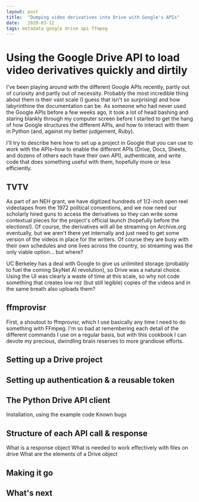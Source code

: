 ```yaml
---
layout: post
title:  "Dumping video derivatives into Drive with Google's APIs"
date:   2020-03-12
tags: metadata google drive api ffmpeg
---
```


# Using the Google Drive API to load video derivatives quickly and dirtily

I've been playing around with the different Google APIs recently, partly out of curiosity and partly out of necessity. Probably the most incredible thing about them is their vast scale (I guess that isn't so surprising) and how labyrinthine the documentation can be. As someone who had never used the Google APIs before a few weeks ago, it took a lot of head bashing and staring blankly through my computer screen before I started to get the hang of how Google structures the different APIs, and how to interact with them in Python (and, against my better judgement, Ruby).

I'll try to describe here how to set up a project in Google that you can use to work with the APIs–how to enable the different APIs (Drive, Docs, Sheets, and dozens of others each have their own API), authenticate, and write code that does something useful with them, hopefully more or less efficiently.

## TVTV

As part of an NEH grant, we have digitized hundreds of 1/2-inch open reel videotapes from the 1972 political conventions, and we now need our scholarly hired guns to access the derivatives so they can write some contextual pieces for the project's official launch (hopefully before the elections!). Of course, the derivatives will all be streaming on Archive.org eventually, but we aren't there yet internally and just need to get some version of the videos in place for the writers. Of course they are busy with their own schedules and one lives across the country, so streaming was the only viable option... but where?

UC Berkeley has a deal with Google to give us unlimited storage (probably to fuel the coming SkyNet AI revolution), so Drive was a natural choice. Using the UI was clearly a waste of time at this scale, so why not code something that creates low rez (but still legible) copies of the videos and in the same breath also uploads them?

## ffmprovisr

First, a shoutout to ffmprovisr, which I use basically any time I need to do something with FFmpeg. I'm so bad at remembering each detail of the different commands I use on a regular basis, but with this cookbook I can devote my precious, dwindling brain reserves to more grandiose efforts.

## Setting up a Drive project

## Setting up authentication & a reusable token

## The Python Drive API client

Installation, using the example code
Known bugs

## Structure of each API call & response

What is a response object
What is needed to work effectively with files on drive
What are the elements of a Drive object

## Making it go



## What's next
